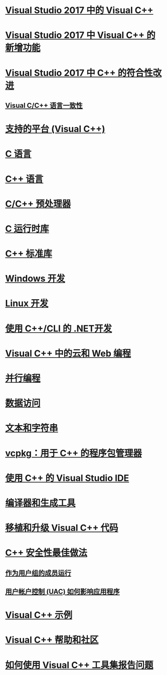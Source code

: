 # [Visual Studio 2017 中的 Visual C++](visual-cpp-in-visual-studio.md)

# [Visual Studio 2017 中 Visual C++ 的新增功能](what-s-new-for-visual-cpp-in-visual-studio.md)

# [Visual Studio 2017 中 C++ 的符合性改进](cpp-conformance-improvements-2017.md)

## [Visual C/C++ 语言一致性](visual-cpp-language-conformance.md)

# [支持的平台 (Visual C++)](supported-platforms-visual-cpp.md)

# [C 语言](c-language/c-language-reference.md)

# [C++ 语言](cpp/cpp-language-reference.md)

# [C/C++ 预处理器](preprocessor/c-cpp-preprocessor-reference.md)

# [C 运行时库](c-runtime-library/c-run-time-library-reference.md)

# [C++ 标准库](standard-library/cpp-standard-library-reference.md)

# [Windows 开发](windows/overview-of-windows-programming-in-cpp.md)

# [Linux 开发](linux/download-install-and-setup-the-linux-development-workload.md)

# [使用 C++/CLI 的 .NET开发](dotnet/dotnet-programming-with-cpp-cli-visual-cpp.md)

# [Visual C++ 中的云和 Web 编程](cloud/cloud-and-web-programming-in-visual-cpp.md)

# [并行编程](parallel/parallel-programming-in-visual-cpp.md)

# [数据访问](data/data-access-in-cpp.md)

# [文本和字符串](text/text-and-strings-in-visual-cpp.md)

# [vcpkg：用于 C++ 的程序包管理器](vcpkg.md)

# [使用 C++ 的 Visual Studio IDE](ide/ide-and-tools-for-visual-cpp-development.md)

# [编译器和生成工具](build/building-c-cpp-programs.md)

# [移植和升级 Visual C++ 代码](porting/visual-cpp-porting-and-upgrading-guide.md)

# [C++ 安全性最佳做法](security/security-best-practices-for-cpp.md)

## [作为用户组的成员运行](security/running-as-a-member-of-the-users-group.md)

## [用户帐户控制 (UAC) 如何影响应用程序](security/how-user-account-control-uac-affects-your-application.md)

# [Visual C++ 示例](visual-cpp-samples.md)

# [Visual C++ 帮助和社区](visual-cpp-help-and-community.md)

# [如何使用 Visual C++ 工具集报告问题](how-to-report-a-problem-with-the-visual-cpp-toolset.md)
